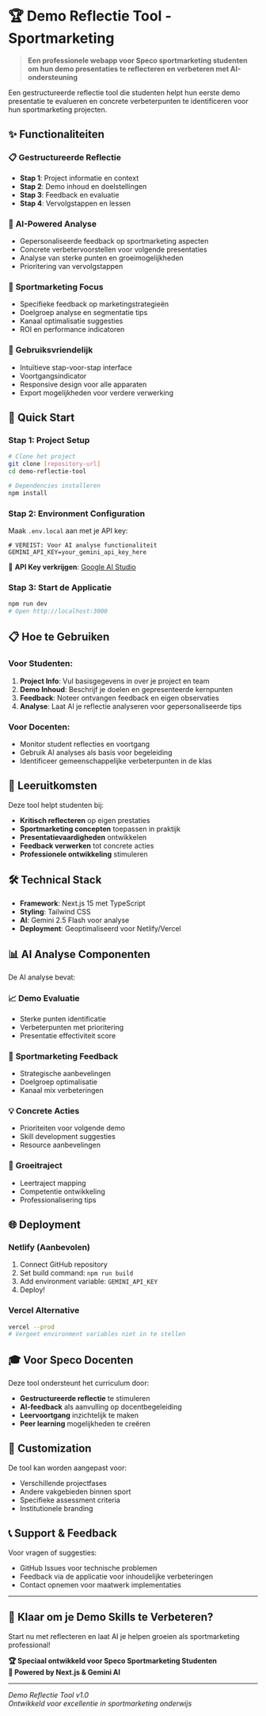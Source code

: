 # 🏆 Demo Reflectie Tool - Sportmarketing

> **Een professionele webapp voor Speco sportmarketing studenten om hun demo presentaties te reflecteren en verbeteren met AI-ondersteuning**

Een gestructureerde reflectie tool die studenten helpt hun eerste demo presentatie te evalueren en concrete verbeterpunten te identificeren voor hun sportmarketing projecten.

## ✨ Functionaliteiten

### 📋 **Gestructureerde Reflectie**
- **Stap 1**: Project informatie en context
- **Stap 2**: Demo inhoud en doelstellingen  
- **Stap 3**: Feedback en evaluatie
- **Stap 4**: Vervolgstappen en lessen

### 🤖 **AI-Powered Analyse**
- Gepersonaliseerde feedback op sportmarketing aspecten
- Concrete verbetervoorstellen voor volgende presentaties
- Analyse van sterke punten en groeimogelijkheden
- Prioritering van vervolgstappen

### 🎯 **Sportmarketing Focus**
- Specifieke feedback op marketingstrategieën
- Doelgroep analyse en segmentatie tips
- Kanaal optimalisatie suggesties
- ROI en performance indicatoren

### 📱 **Gebruiksvriendelijk**
- Intuïtieve stap-voor-stap interface
- Voortgangsindicator
- Responsive design voor alle apparaten
- Export mogelijkheden voor verdere verwerking

## 🚀 Quick Start

### Stap 1: Project Setup
```bash
# Clone het project
git clone [repository-url]
cd demo-reflectie-tool

# Dependencies installeren
npm install
```

### Stap 2: Environment Configuration
Maak `.env.local` aan met je API key:

```env
# VEREIST: Voor AI analyse functionaliteit
GEMINI_API_KEY=your_gemini_api_key_here
```

🔑 **API Key verkrijgen**: [Google AI Studio](https://makersuite.google.com/app/apikey)

### Stap 3: Start de Applicatie
```bash
npm run dev
# Open http://localhost:3000
```

## 📋 Hoe te Gebruiken

### Voor Studenten:
1. **Project Info**: Vul basisgegevens in over je project en team
2. **Demo Inhoud**: Beschrijf je doelen en gepresenteerde kernpunten
3. **Feedback**: Noteer ontvangen feedback en eigen observaties
4. **Analyse**: Laat AI je reflectie analyseren voor gepersonaliseerde tips

### Voor Docenten:
- Monitor student reflecties en voortgang
- Gebruik AI analyses als basis voor begeleiding
- Identificeer gemeenschappelijke verbeterpunten in de klas

## 🎯 Leeruitkomsten

Deze tool helpt studenten bij:
- **Kritisch reflecteren** op eigen prestaties
- **Sportmarketing concepten** toepassen in praktijk
- **Presentatievaardigheden** ontwikkelen
- **Feedback verwerken** tot concrete acties
- **Professionele ontwikkeling** stimuleren

## 🛠️ Technical Stack

- **Framework**: Next.js 15 met TypeScript
- **Styling**: Tailwind CSS
- **AI**: Gemini 2.5 Flash voor analyse
- **Deployment**: Geoptimaliseerd voor Netlify/Vercel

## 📊 AI Analyse Componenten

De AI analyse bevat:

### 📈 **Demo Evaluatie**
- Sterke punten identificatie
- Verbeterpunten met prioritering
- Presentatie effectiviteit score

### 🎯 **Sportmarketing Feedback**
- Strategische aanbevelingen
- Doelgroep optimalisatie
- Kanaal mix verbeteringen

### 💡 **Concrete Acties**
- Prioriteiten voor volgende demo
- Skill development suggesties
- Resource aanbevelingen

### 🚀 **Groeitraject**
- Leertraject mapping
- Competentie ontwikkeling
- Professionalisering tips

## 🌐 Deployment

### Netlify (Aanbevolen)
1. Connect GitHub repository
2. Set build command: `npm run build`
3. Add environment variable: `GEMINI_API_KEY`
4. Deploy!

### Vercel Alternative
```bash
vercel --prod
# Vergeet environment variables niet in te stellen
```

## 🎓 Voor Speco Docenten

Deze tool ondersteunt het curriculum door:
- **Gestructureerde reflectie** te stimuleren
- **AI-feedback** als aanvulling op docentbegeleiding
- **Leervoortgang** inzichtelijk te maken
- **Peer learning** mogelijkheden te creëren

## 🔧 Customization

De tool kan worden aangepast voor:
- Verschillende projectfases
- Andere vakgebieden binnen sport
- Specifieke assessment criteria
- Institutionele branding

## 📞 Support & Feedback

Voor vragen of suggesties:
- GitHub Issues voor technische problemen
- Feedback via de applicatie voor inhoudelijke verbeteringen
- Contact opnemen voor maatwerk implementaties

---

## 🎉 **Klaar om je Demo Skills te Verbeteren?**

Start nu met reflecteren en laat AI je helpen groeien als sportmarketing professional!

**🏆 Speciaal ontwikkeld voor Speco Sportmarketing Studenten**  
**🚀 Powered by Next.js & Gemini AI**

---

*Demo Reflectie Tool v1.0*  
*Ontwikkeld voor excellentie in sportmarketing onderwijs*